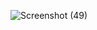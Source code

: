 ![Screenshot (49)](https://github.com/Janani1727/shinchan-css/assets/109611448/a4d60b82-d565-4fce-b828-ff6c515894d1)
